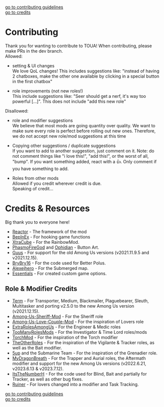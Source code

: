 [go to contributing guidelines](#contributing)\
[go to credits](#credits--resources)
# Contributing
Thank you for wanting to contribute to TOUA! When contributing, please make PRs in the dev branch.\
Allowed:
- setting & UI changes\
  We love QoL changes! This includes suggestions like: "instead of having 2 chatboxes, make the other one available by clicking in a special button in the first chatbox"

- role improvements (not new roles!)\
  This include suggestions like: "Seer should get a nerf, it's way too powerful [...]". This does not include "add this new role"


Disallowed:
- role and modifier suggestions\
  We believe that most mods are going quantity over quality. We want to make sure every role is perfect before rolling out new ones. Therefore, we do not accept new role/mod suggestions at this time
  
- Copying other suggestions / duplicate suggestions\
  If you want to add to another suggestion, just comment on it. Note: do not comment things like "i love this!", "add this!", or the worst of all, "bump". If you want something added, react with a 👍. Only comment if you have something to add.

- Roles from other mods\
  Allowed if you credit wherever credit is due.\
  Speaking of credit...

# Credits & Resources
Big thank you to everyone here!
* [Reactor](https://github.com/NuclearPowered/Reactor) - The framework of the mod
* [BepInEx](https://github.com/BepInEx) - For hooking game functions
* [XtraCube](https://github.com/XtraCube) - For the RainbowMod.
* [PhasmoFireGod](https://twitch.tv/PhasmoFireGod) and [Ophidian](https://www.instagram.com/ixean.studio) - Button Art.
* [Guus](https://github.com/OhMyGuus) - For support for the old Among Us versions (v2021.11.9.5 and v2021.12.15).
* [BryBry16](https://github.com/Brybry16/BetterPolus) - For the code used for Better Polus.
* [Alexejhero](https://github.com/SubmergedAmongUs/Submerged) - For the Submerged map.
* [Essentials](https://github.com/DorCoMaNdO/Reactor-Essentials) - For created custom game options.

## Role & Modifier Credits
* [Term](https://www.twitch.tv/termboii) - For Transporter, Medium, Blackmailer, Plaguebearer, Sleuth, Multitasker and porting v2.5.0 to the new Among Us version (v2021.12.15).
* [Among-Us-Sheriff-Mod](https://github.com/Woodi-dev/Among-Us-Sheriff-Mod) - For the Sheriff role
* [Among-Us-Love-Couple-Mod](https://github.com/Woodi-dev/Among-Us-Love-Couple-Mod) - For the inspiration of Lovers role
* [ExtraRolesAmongUs](https://github.com/NotHunter101/ExtraRolesAmongUs) - For the Engineer & Medic roles
* [TooManyRolesMods](https://github.com/Hardel-DW/TooManyRolesMods) - For the Investigator & Time Lord roles/mods
* [TorchMod](https://github.com/tomozbot/TorchMod) - For the inspiration of the Torch modifier
* [TheOtherRoles](https://github.com/Eisbison/TheOtherRoles) - For the inspiration of the Vigilante & Tracker roles, as well as the Bait modifier.
* [5up](https://www.twitch.tv/5uppp) and the Submarine Team - For the inspiration of the Grenadier role.
* [MyDragonBreath](https://github.com/MyDragonBreath) - For the Trapper and Aurial roles, the Aftermath modifier and support for the new Among Us versions (v2022.6.21, v2023.6.13 & v2023.7.12).
* [ItsTheNumberH](https://github.com/itsTheNumberH/Town-Of-H) - For the code used for Blind, Bait and partially for Tracker, as well as other bug fixes.
* [Ruiner](https://github.com/ruiner189/Town-Of-Us-Redux) - For lovers changed into a modifier and Task Tracking.

[go to contributing guidelines](#contributing)\
[go to credits](#credits--resources)
